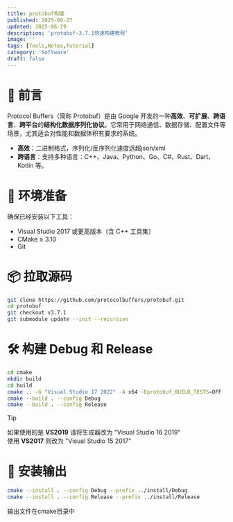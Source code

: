 ```yaml
---
title: protobuf构建
published: 2025-06-27
updated: 2025-06-29
description: 'protobuf-3.7.1快速构建教程'
image: ''
tags: [Tools,Notes,Tutorial]
category: 'Software'
draft: false 
---
```


# 📃 前言

Protocol Buffers（简称 Protobuf）是由 Google 开发的一种**高效**、**可扩展**、**跨语言**、**跨平台**的**结构化数据序列化协议**。它常用于网络通信、数据存储、配置文件等场景，尤其适合对性能和数据体积有要求的系统。
- **高效**：二进制格式，序列化/反序列化速度远超json/xml
- **跨语言**：支持多种语言：C++、Java、Python、Go、C#、Rust、Dart、Kotlin 等。

# 🧰 环境准备
确保已经安装以下工具：
- Visual Studio 2017 或更高版本（含 C++ 工具集）
- CMake ≥ 3.10
- Git

# 📦 拉取源码
```bash
git clone https://github.com/protocolbuffers/protobuf.git
cd protobuf
git checkout v3.7.1
git submodule update --init --recursive
```

# 🛠️ 构建 Debug 和 Release 
```bash
cd cmake
mkdir build
cd build
cmake .. -G "Visual Studio 17 2022" -A x64 -Dprotobuf_BUILD_TESTS=OFF
cmake --build . --config Debug
cmake --build . --config Release
```
> [!TIP]
> 如果使用的是 **VS2019** 请将生成器改为 "Visual Studio 16 2019"  
> 使用 **VS2017** 则改为 "Visual Studio 15 2017"

# 📂 安装输出
```bash
cmake --install . --config Debug --prefix ../install/Debug
cmake --install . --config Release --prefix ../install/Release
```
输出文件在cmake目录中